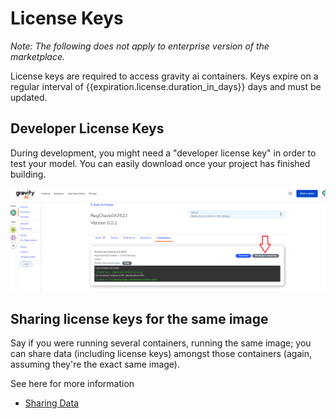 # License Keys

<i>Note: The following does not apply to enterprise version of the marketplace.</i>

License keys are required to access gravity ai containers. Keys expire on a regular interval of {{expiration.license.duration_in_days}} days and must be updated.

## Developer License Keys

During development, you might need a "developer license key" in order to test your model. You can easily download once your project has finished building.

![Downloading a dev license key](./img/dev_license_btn.png)

## Sharing license keys for the same image

 Say if you were running several containers, running the same image; you can share data (including license keys) amongst those containers (again, assuming they're the exact same image).  

 See here for more information
 - [Sharing Data](/sharing-data)